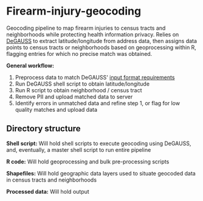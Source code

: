 # Firearm-injury-geocoding
Geocoding pipeline to map firearm injuries to census tracts and neighborhoods while protecting health information privacy. Relies on [DeGAUSS](https://degauss.org/) to extract latitude/longitude from address data, then assigns data points to census tracts or neighborhoods based on geoprocessing within R, flagging entries for which no precise match was obtained. 

**General workflow:**
1. Preprocess data to match DeGAUSS' [input format requirements](https://github.com/degauss-org/degauss-org.github.io/wiki/Geocoding-with-DeGAUSS#address-string-formatting)
2. Run DeGAUSS shell script to obtain latitude/longitude
3. Run R script to obtain neighborhood / census tract
4. Remove PII and upload matched data to server
5. Identify errors in unmatched data and refine step 1, or flag for low quality matches and upload data


## Directory structure

**Shell script:** Will hold shell scripts to execute geocoding using DeGAUSS, and, eventually, a master shell script to run entire pipeline

**R code:** Will hold geoprocessing and bulk pre-processing scripts

**Shapefiles:** Will hold geographic data layers used to situate geocoded data in census tracts and neighborhoods

**Processed data:** Will hold output
